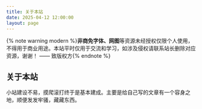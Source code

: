 ```yaml
---
title: 关于本站
date: 2025-04-12 12:00:00
layout: page
---
```


{% note warning modern %}<b>非商免字体、网图</b>等资源未经授权仅限个人使用，不得用于商业用途。本站平时仅用于交流和学习，如涉及侵权请联系站长删除对应资源，谢谢！ —— 致版权方{% endnote %}


## 关于本站
小站建设不易，摸爬滚打终于是基本建成。主要是给自己写的文章有一个容身之地，顺便发发牢骚，藏藏东西。